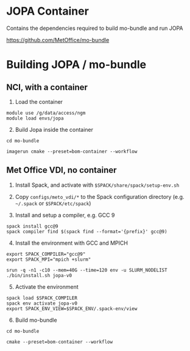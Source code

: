 # JOPA Container

Contains the dependencies required to build mo-bundle and run JOPA

https://github.com/MetOffice/mo-bundle

# Building JOPA / mo-bundle

## NCI, with a container

1. Load the container

```
module use /g/data/access/ngm
module load envs/jopa
```

2. Build Jopa inside the container

```
cd mo-bundle

imagerun cmake --preset=bom-container --workflow
```

## Met Office VDI, no container

1. Install Spack, and activate with `$SPACK/share/spack/setup-env.sh`

2. Copy `configs/meto_vdi/*` to the Spack configuration directory (e.g. `~/.spack` or `$SPACK/etc/spack`)

3. Install and setup a compiler, e.g. GCC 9

```
spack install gcc@9
spack compiler find $(spack find --format='{prefix}' gcc@9)
```

4. Install the environment with GCC and MPICH

```
export SPACK_COMPILER="gcc@9"
export SPACK_MPI="mpich +slurm"

srun -q -n1 -c10 --mem=40G --time=120 env -u SLURM_NODELIST ./bin/install.sh jopa-v0
```

5. Activate the environment

```
spack load $SPACK_COMPILER
spack env activate jopa-v0
export SPACK_ENV_VIEW=$SPACK_ENV/.spack-env/view
```

6. Build mo-bundle

```
cd mo-bundle

cmake --preset=bom-container --workflow
```
